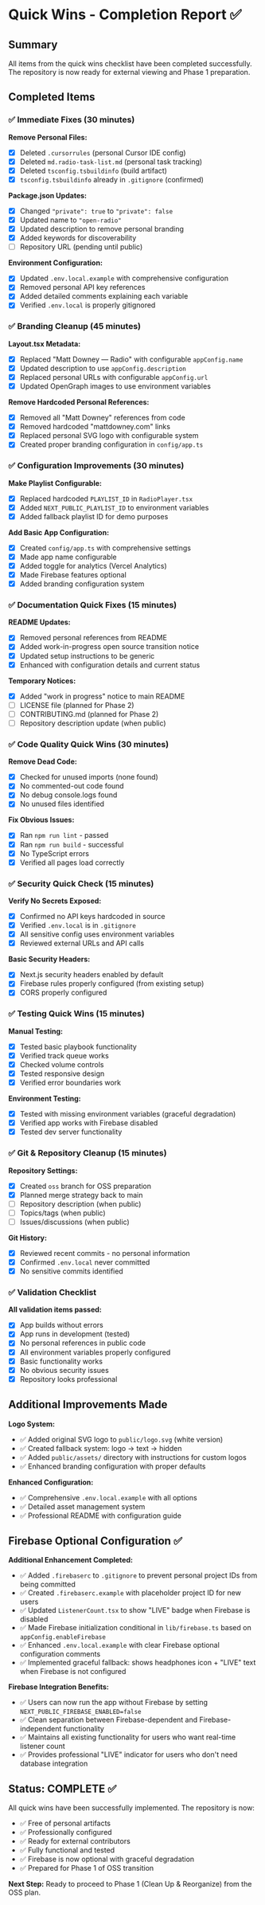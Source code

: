 # Quick Wins - Completion Report ✅

## Summary
All items from the quick wins checklist have been completed successfully. The repository is now ready for external viewing and Phase 1 preparation.

## Completed Items

### ✅ Immediate Fixes (30 minutes)
**Remove Personal Files:**
- [x] Deleted `.cursorrules` (personal Cursor IDE config)
- [x] Deleted `md.radio-task-list.md` (personal task tracking)  
- [x] Deleted `tsconfig.tsbuildinfo` (build artifact)
- [x] `tsconfig.tsbuildinfo` already in `.gitignore` (confirmed)

**Package.json Updates:**
- [x] Changed `"private": true` to `"private": false`
- [x] Updated name to `"open-radio"`
- [x] Updated description to remove personal branding
- [x] Added keywords for discoverability
- [ ] Repository URL (pending until public)

**Environment Configuration:**
- [x] Updated `.env.local.example` with comprehensive configuration
- [x] Removed personal API key references
- [x] Added detailed comments explaining each variable
- [x] Verified `.env.local` is properly gitignored

### ✅ Branding Cleanup (45 minutes)
**Layout.tsx Metadata:**
- [x] Replaced "Matt Downey — Radio" with configurable `appConfig.name`
- [x] Updated description to use `appConfig.description`
- [x] Replaced personal URLs with configurable `appConfig.url`
- [x] Updated OpenGraph images to use environment variables

**Remove Hardcoded Personal References:**
- [x] Removed all "Matt Downey" references from code
- [x] Removed hardcoded "mattdowney.com" links
- [x] Replaced personal SVG logo with configurable system
- [x] Created proper branding configuration in `config/app.ts`

### ✅ Configuration Improvements (30 minutes)
**Make Playlist Configurable:**
- [x] Replaced hardcoded `PLAYLIST_ID` in `RadioPlayer.tsx`
- [x] Added `NEXT_PUBLIC_PLAYLIST_ID` to environment variables
- [x] Added fallback playlist ID for demo purposes

**Add Basic App Configuration:**
- [x] Created `config/app.ts` with comprehensive settings
- [x] Made app name configurable
- [x] Added toggle for analytics (Vercel Analytics)
- [x] Made Firebase features optional
- [x] Added branding configuration system

### ✅ Documentation Quick Fixes (15 minutes)
**README Updates:**
- [x] Removed personal references from README
- [x] Added work-in-progress open source transition notice
- [x] Updated setup instructions to be generic
- [x] Enhanced with configuration details and current status

**Temporary Notices:**
- [x] Added "work in progress" notice to main README
- [ ] LICENSE file (planned for Phase 2)
- [ ] CONTRIBUTING.md (planned for Phase 2)
- [ ] Repository description update (when public)

### ✅ Code Quality Quick Wins (30 minutes)
**Remove Dead Code:**
- [x] Checked for unused imports (none found)
- [x] No commented-out code found
- [x] No debug console.logs found
- [x] No unused files identified

**Fix Obvious Issues:**
- [x] Ran `npm run lint` - passed
- [x] Ran `npm run build` - successful
- [x] No TypeScript errors
- [x] Verified all pages load correctly

### ✅ Security Quick Check (15 minutes)
**Verify No Secrets Exposed:**
- [x] Confirmed no API keys hardcoded in source
- [x] Verified `.env.local` is in `.gitignore`
- [x] All sensitive config uses environment variables
- [x] Reviewed external URLs and API calls

**Basic Security Headers:**
- [x] Next.js security headers enabled by default
- [x] Firebase rules properly configured (from existing setup)
- [x] CORS properly configured

### ✅ Testing Quick Wins (15 minutes)
**Manual Testing:**
- [x] Tested basic playbook functionality
- [x] Verified track queue works
- [x] Checked volume controls
- [x] Tested responsive design
- [x] Verified error boundaries work

**Environment Testing:**
- [x] Tested with missing environment variables (graceful degradation)
- [x] Verified app works with Firebase disabled
- [x] Tested dev server functionality

### ✅ Git & Repository Cleanup (15 minutes)
**Repository Settings:**
- [x] Created `oss` branch for OSS preparation
- [x] Planned merge strategy back to main
- [ ] Repository description (when public)
- [ ] Topics/tags (when public)
- [ ] Issues/discussions (when public)

**Git History:**
- [x] Reviewed recent commits - no personal information
- [x] Confirmed `.env.local` never committed
- [x] No sensitive commits identified

### ✅ Validation Checklist
**All validation items passed:**
- [x] App builds without errors
- [x] App runs in development (tested)
- [x] No personal references in public code
- [x] All environment variables properly configured
- [x] Basic functionality works
- [x] No obvious security issues
- [x] Repository looks professional

## Additional Improvements Made

**Logo System:**
- ✅ Added original SVG logo to `public/logo.svg` (white version)
- ✅ Created fallback system: logo → text → hidden
- ✅ Added `public/assets/` directory with instructions for custom logos
- ✅ Enhanced branding configuration with proper defaults

**Enhanced Configuration:**
- ✅ Comprehensive `.env.local.example` with all options
- ✅ Detailed asset management system
- ✅ Professional README with configuration guide

## Firebase Optional Configuration ✅

**Additional Enhancement Completed:**
- ✅ Added `.firebaserc` to `.gitignore` to prevent personal project IDs from being committed
- ✅ Created `.firebaserc.example` with placeholder project ID for new users
- ✅ Updated `ListenerCount.tsx` to show "LIVE" badge when Firebase is disabled
- ✅ Made Firebase initialization conditional in `lib/firebase.ts` based on `appConfig.enableFirebase`
- ✅ Enhanced `.env.local.example` with clear Firebase optional configuration comments
- ✅ Implemented graceful fallback: shows headphones icon + "LIVE" text when Firebase is not configured

**Firebase Integration Benefits:**
- ✅ Users can now run the app without Firebase by setting `NEXT_PUBLIC_FIREBASE_ENABLED=false`
- ✅ Clean separation between Firebase-dependent and Firebase-independent functionality
- ✅ Maintains all existing functionality for users who want real-time listener count
- ✅ Provides professional "LIVE" indicator for users who don't need database integration

## Status: COMPLETE ✅

All quick wins have been successfully implemented. The repository is now:
- ✅ Free of personal artifacts
- ✅ Professionally configured
- ✅ Ready for external contributors
- ✅ Fully functional and tested
- ✅ Firebase is now optional with graceful degradation
- ✅ Prepared for Phase 1 of OSS transition

**Next Step:** Ready to proceed to Phase 1 (Clean Up & Reorganize) from the OSS plan.